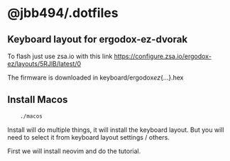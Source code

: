 # @jbb494/.dotfiles

## Keyboard layout for ergodox-ez-dvorak

To flash just use zsa.io with this link
https://configure.zsa.io/ergodox-ez/layouts/5RJlB/latest/0

The firmware is downloaded in keyboard/ergodox*ez*{...}.hex

## Install Macos

```sh
    ./macos
```

Install will do multiple things, it will install the keyboard layout.
But you will need to select it from keyboard layout settings / others.

First we will install neovim and do the tutorial.

